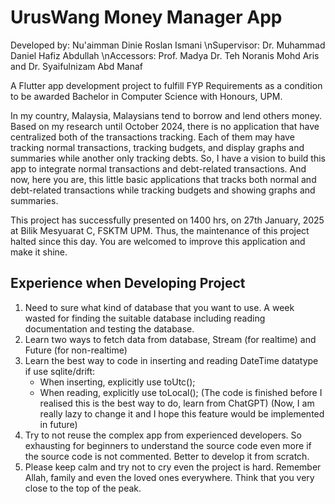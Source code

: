 # UrusWang Money Manager App

Developed by: Nu'aimman Dinie Roslan Ismani
\nSupervisor: Dr. Muhammad Daniel Hafiz Abdullah
\nAccessors: Prof. Madya Dr. Teh Noranis Mohd Aris and Dr. Syaifulnizam Abd Manaf

A Flutter app development project to fulfill FYP Requirements as a condition to be awarded Bachelor in Computer Science with Honours, UPM.

In my country, Malaysia, Malaysians tend to borrow and lend others money. Based on my research until October 2024, there is no application that have centralized both of the transactions tracking. Each of them may have tracking normal transactions, tracking budgets, and display graphs and summaries while another only tracking debts. So, I have a vision to build this app to integrate normal transactions and debt-related transactions. And now, here you are, this little basic applications that tracks both normal and debt-related transactions while
tracking budgets and showing graphs and summaries.

This project has successfully presented on 1400 hrs, on 27th January, 2025 at Bilik Mesyuarat C, FSKTM UPM. Thus, the maintenance of this project halted since this day. You are welcomed to improve this application and make it shine.

## Experience when Developing Project

1. Need to sure what kind of database that you want to use. A week wasted for finding the suitable database
   including reading documentation and testing the database.
2. Learn two ways to fetch data from database, Stream (for realtime) and Future (for non-realtime)
3. Learn the best way to code in inserting and reading DateTime datatype if use sqlite/drift:
   - When inserting, explicitly use toUtc();
   - When reading, explicitly use toLocal();
   (The code is finished before I realised this is the best way to do, learn from ChatGPT)
   (Now, I am really lazy to change it and I hope this feature would be implemented in future)
4. Try to not reuse the complex app from experienced developers. So exhausting for beginners to
   understand the source code even more if the source code is not commented. Better to develop it from scratch.
5. Please keep calm and try not to cry even the project is hard. Remember Allah, family and even the loved ones everywhere.
   Think that you very close to the top of the peak.

<!--
## Getting Started (Flutter-Generated)

This project is a starting point for a Flutter application.

A few resources to get you started if this is your first Flutter project:

- [Lab: Write your first Flutter app](https://docs.flutter.dev/get-started/codelab)
- [Cookbook: Useful Flutter samples](https://docs.flutter.dev/cookbook)

For help getting started with Flutter development, view the
[online documentation](https://docs.flutter.dev/), which offers tutorials,
samples, guidance on mobile development, and a full API reference.
-->
